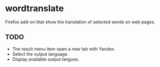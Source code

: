 # wordtranslate
Firefox add-on that show the translation of selected words on web pages.

## TODO

 - The result menu item open a new tab with Yandex.
 - Select the output language.
 - Display available output langues.
